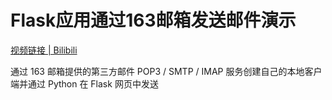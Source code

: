 # Flask应用通过163邮箱发送邮件演示
[视频链接 | Bilibili](https://www.bilibili.com/video/BV1Ud4y1Q7Me/?share_source=copy_web&vd_source=0aaf8e48f5ea3349e83a6332833325be)

通过 163 邮箱提供的第三方邮件 POP3 / SMTP / IMAP 服务创建自己的本地客户端并通过 Python 在 Flask 网页中发送
